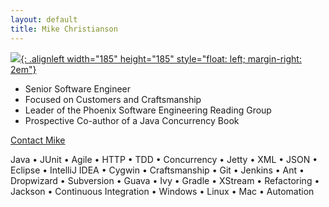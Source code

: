 ```yaml
---
layout: default
title: Mike Christianson 
--- 
```

[![](https://s.gravatar.com/avatar/a4fbafa0d3081734be8077960fa5e76d?s=185){: .alignleft width="185" height="185" style="float: left; margin-right: 2em"}][1]

* Senior Software Engineer
* Focused on Customers and Craftsmanship
* Leader of the Phoenix Software Engineering Reading Group
* Prospective Co-author of a Java Concurrency Book

[Contact Mike][1]   

Java • JUnit • Agile • HTTP • TDD • Concurrency • Jetty • XML • JSON • Eclipse • IntelliJ IDEA • Cygwin • Craftsmanship • Git • Jenkins • Ant • Dropwizard • Subversion • Guava • Ivy • Gradle • XStream • Refactoring • Jackson • Continuous Integration • Windows • Linux • Mac • Automation 

[1]: https://codeaweso.me/contact/
